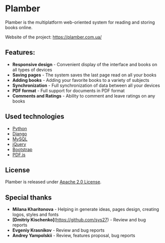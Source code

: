 # Plamber

Plamber is the multiplatform web-oriented system for reading and storing books online.

Website of the project: https://plamber.com.ua/

## Features:

* __Responsive design__ - Convenient display of the interface and books on all types of devices
* __Saving pages__ - The system saves the last page read on all your books
* __Adding books__ - Adding your favorite books to a variety of subjects
* __Synchronization__ - Full synchronization of data between all your devices
* __PDF format__ - Full support for documents in PDF format
* __Comments and Ratings__ - Ability to comment and leave ratings on any books

## Used technologies

* [Python](https://www.python.org/)
* [Django](https://www.djangoproject.com/)
* [MySQL](https://www.mysql.com/)
* [jQuery](https://jquery.com/)
* [Bootstrap](http://getbootstrap.com/)
* [PDF.js](https://mozilla.github.io/pdf.js/)

## License

Plamber is released under [Apache 2.0 License](http://www.apache.org/licenses/LICENSE-2.0.html).

## Special thanks

* __Milana Kharitonova__ - Helping in generate ideas, pages design, creating logos, styles and fonts
* __[Dmitriy Kischenko]__(https://github.com/sys27) - Review and bug reports
* __Evgeniy Krasnikov__ - Review and bug reports
* __Andrey Yampolskii__ - Review, features proposal, bug reports
